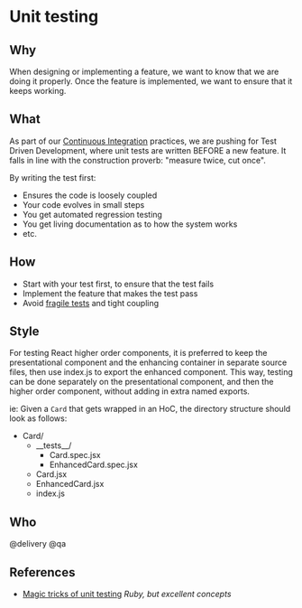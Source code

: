 # Unit testing

## Why

When designing or implementing a feature, we want to know that we are doing it properly. Once the feature is implemented, we want to ensure that it keeps working.

## What

As part of our [Continuous Integration](../delivery/continuous-integration.md) practices, we are pushing for Test Driven Development, where unit tests are written BEFORE a new feature. It falls in line with the construction proverb: "measure twice, cut once".

By writing the test first:

- Ensures the code is loosely coupled
- Your code evolves in small steps
- You get automated regression testing
- You get living documentation as to how the system works
- etc.

## How

- Start with your test first, to ensure that the test fails
- Implement the feature that makes the test pass
- Avoid [fragile tests](https://www.youtube.com/watch?v=URSWYvyc42M) and tight coupling

## Style

For testing React higher order components, it is preferred to keep the presentational component and the enhancing container in separate source files, then use index.js to export the enhanced component. This way, testing can be done separately on the presentational component, and then the higher order component, without adding in extra named exports.

ie: Given a `Card` that gets wrapped in an HoC, the directory structure should look as follows:
- Card/
  - \_\_tests\_\_/
    - Card.spec.jsx
    - EnhancedCard.spec.jsx
  - Card.jsx
  - EnhancedCard.jsx
  - index.js

## Who

@delivery @qa

## References

- [Magic tricks of unit testing](https://www.youtube.com/watch?v=URSWYvyc42M) _Ruby, but excellent concepts_